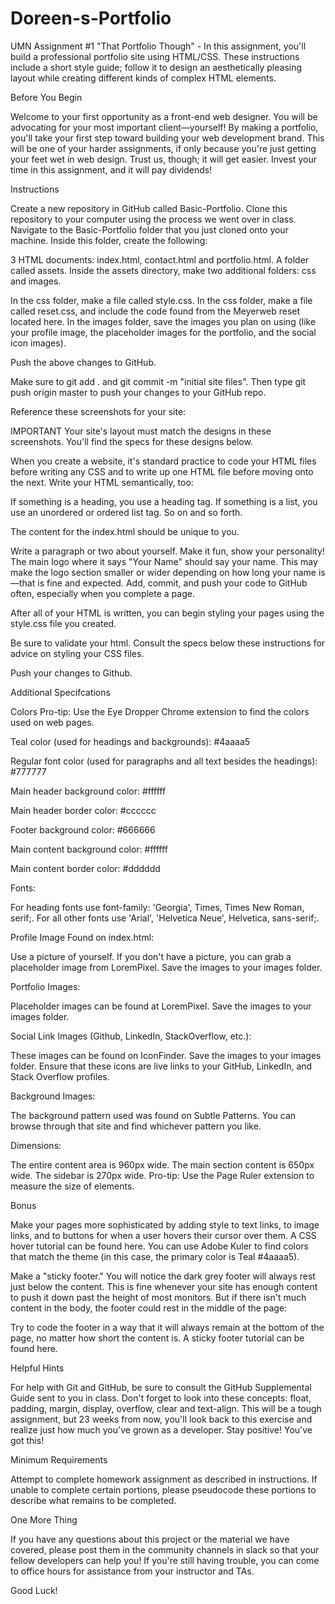 # Doreen-s-Portfolio
UMN Assignment #1 "That Portfolio Though" - In this assignment, you'll build a professional portfolio site using HTML/CSS. These instructions include a short style guide; follow it to design an aesthetically pleasing layout while creating different kinds of complex HTML elements.

Before You Begin


Welcome to your first opportunity as a front-end web designer. You will be advocating for your most important client—yourself! By making a portfolio, you'll take your first step toward building your web development brand.
This will be one of your harder assignments, if only because you're just getting your feet wet in web design. Trust us, though; it will get easier. Invest your time in this assignment, and it will pay dividends! 



Instructions


Create a new repository in GitHub called Basic-Portfolio.
Clone this repository to your computer using the process we went over in class.
Navigate to the Basic-Portfolio folder that you just cloned onto your machine. Inside this folder, create the following: 



3 HTML documents: index.html, contact.html and portfolio.html.
A folder called assets.
Inside the assets directory, make two additional folders: css and images.


In the css folder, make a file called style.css.
In the css folder, make a file called reset.css, and include the code found from the Meyerweb reset located here.
In the images folder, save the images you plan on using (like your profile image, the placeholder images for the portfolio, and the social icon images).





Push the above changes to GitHub. 



Make sure to git add . and git commit -m "initial site files". Then type git push origin master to push your changes to your GitHub repo.



Reference these screenshots for your site:


IMPORTANT Your site's layout must match the designs in these screenshots. You'll find the specs for these designs below. 



When you create a website, it's standard practice to code your HTML files before writing any CSS and to write up one HTML file before moving onto the next. Write your HTML semantically, too: 



If something is a heading, you use a heading tag. 
If something is a list, you use an unordered or ordered list tag.
So on and so forth.



The content for the index.html should be unique to you. 



Write a paragraph or two about yourself. Make it fun, show your personality!
The main logo where it says "Your Name" should say your name. This may make the logo section smaller or wider depending on how long your name is—that is fine and expected.
Add, commit, and push your code to GitHub often, especially when you complete a page.



After all of your HTML is written, you can begin styling your pages using the style.css file you created.



Be sure to validate your html.
Consult the specs below these instructions for advice on styling your CSS files.



Push your changes to Github.



Additional Specifcations



Colors Pro-tip: Use the Eye Dropper Chrome extension to find the colors used on web pages.


Teal color (used for headings and backgrounds): #4aaaa5

Regular font color (used for paragraphs and all text besides the headings): #777777

Main header background color: #ffffff

Main header border color: #cccccc

Footer background color: #666666

Main content background color: #ffffff

Main content border color: #dddddd




Fonts:


For heading fonts use font-family: 'Georgia', Times, Times New Roman, serif;.
For all other fonts use 'Arial', 'Helvetica Neue', Helvetica, sans-serif;.



Profile Image Found on index.html:


Use a picture of yourself. 
If you don't have a picture, you can grab a placeholder image from LoremPixel. Save the images to your images folder.



Portfolio Images:


Placeholder images can be found at LoremPixel. 
Save the images to your images folder.



Social Link Images (Github, LinkedIn,  StackOverflow, etc.):


These images can be found on IconFinder.
Save the images to your images folder.
Ensure that these icons are live links to your GitHub, LinkedIn, and Stack Overflow profiles.



Background Images:


The background pattern used was found on Subtle Patterns. You can browse through that site and find whichever pattern you like.



Dimensions:


The entire content area is 960px wide.
The main section content is 650px wide.
The sidebar is 270px wide.
Pro-tip: Use the Page Ruler extension to measure the size of elements.

Bonus


Make your pages more sophisticated by adding style to text links, to image links, and to buttons for when a user hovers their cursor over them. A CSS hover tutorial can be found here. 
You can use Adobe Kuler to find colors that match the theme (in this case, the primary color is Teal #4aaaa5).

Make a "sticky footer." You will notice the dark grey footer will always rest just below the content. This is fine whenever your site has enough content to push it down past the height of most monitors. But if there isn't much content in the body, the footer could rest in the middle of the page:

Try to code the footer in a way that it will always remain at the bottom of the page, no matter how short the content is. A sticky footer tutorial can be found here. 





Helpful Hints


For help with Git and GitHub, be sure to consult the GitHub Supplemental Guide sent to you in class.
Don't forget to look into these concepts: float, padding, margin, display, overflow, clear and text-align.
This will be a tough assignment, but 23 weeks from now, you'll look back to this exercise and realize just how much you've grown as a developer. Stay positive! You've got this!





Minimum Requirements

Attempt to complete homework assignment as described in instructions. If unable to complete certain portions, please pseudocode these portions to describe what remains to be completed.




One More Thing

If you have any questions about this project or the material we have covered, please post them in the community channels in slack so that your fellow developers can help you! If you're still having trouble, you can come to office hours for assistance from your instructor and TAs.

Good Luck!
